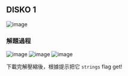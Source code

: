 ## DISKO 1

![image](https://github.com/user-attachments/assets/9583cbb0-5b3b-44dc-b7f4-883047be0132)

### 解題過程

![image](https://github.com/user-attachments/assets/9a1cd568-3c11-4ccc-a3d1-c624d6e3fd41)
![image](https://github.com/user-attachments/assets/e249f341-6174-4150-8a70-63143c5108ac)
![image](https://github.com/user-attachments/assets/4e9664bf-693a-4fa9-9638-8c9fb7151693)

下載完解壓縮後，根據提示把它 `strings` 
flag get!


